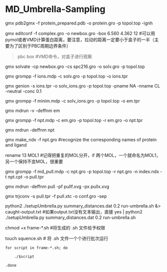 # MD_Umbrella-Sampling

gmx pdb2gmx -f protein_prepared.pdb -o protein.gro -p topol.top -ignh

gmx editconf -f complex.gro -o newbox.gro -box 6.560 4.362 12  #可以用pymol或者VMD计算蛋白距离，要注意，拉动的距离一定要小于盒子的一半（主要为了区别于PBC周期边界条件）

> pbc box #VMD命令，对盒子进行观察

gmx solvate -cp newbox.gro -cs spc216.gro -o solv.gro -p topol.top

gmx grompp -f ions.mdp -c solv.gro -p topol.top -o ions.tpr

gmx genion -s ions.tpr -o solv_ions.gro -p topol.top -pname NA -nname CL -neutral -conc 0.1

gmx grompp -f minim.mdp -c solv_ions.gro -p topol.top -o em.tpr

gmx mdrun -v -deffnm em

gmx grompp -f npt.mdp -c em.gro -p topol.top -r em.gro -o npt.tpr

gmx mdrun -deffnm npt

gmx make_ndx -f npt.gro #recognize the corresponding names of protein and ligand
                     
rename 13 MOL1    #记得把重复的MOL分开，if 两个MOL，一个就命名为MOL1，另一个保持不变MOL，很重要


gmx grompp -f md_pull.mdp -c npt.gro -p topol.top -r npt.gro -n index.ndx -t npt.cpt -o pull.tpr

gmx mdrun -deffnm pull -pf pullf.xvg -px pullx.xvg

gmx trjconv -s pull.tpr -f pull.xtc -o conf.gro -sep

python2 ./setupUmbrella.py summary_distances.dat 0.2 run-umbrella.sh &> caught-output.txt   #如果output.txt没有文本输出，直接 yes | python2 ./setupUmbrella.py summary_distances.dat 0.2 run-umbrella.sh

chmod +x frame-*.sh  #将生成的 .sh 文件给予权限

touch  squence.sh  # 将 .sh 文件一个个进行批次运行

```
for script in frame-*.sh; do

    ./$script

.done
```
